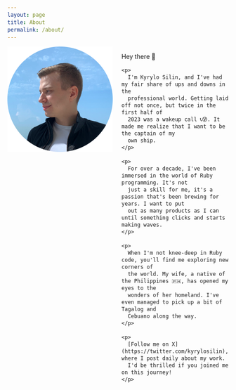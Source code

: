 ```yaml
---
layout: page
title: About
permalink: /about/
---
```


<style>
.about-section {
  display: flex;
  align-items: flex-start;
  justify-content: space-between;
  gap: 20px;
}

.about-image {
  height: 240px;
}

.about-text {
  max-width: 50%;
}

@media (max-width: 768px) {
  .about-section {
    flex-direction: column;
    text-align: center;
    align-items: center;
  }

  .about-image, .about-text {
      max-width: 100%;
      text-align: left;
  }
}
</style>

<div class="about-section">
  <img src="/assets/images/me.png" class="about-image">

  <div class="about-text">
    <p>
      Hey there 👋
    </p>

    <p>
      I'm Kyrylo Silin, and I've had my fair share of ups and downs in the
      professional world. Getting laid off not once, but twice in the first half of
      2023 was a wakeup call 📞😰. It made me realize that I want to be the captain of my
      own ship.
    </p>

    <p>
      For over a decade, I've been immersed in the world of Ruby programming. It's not
      just a skill for me, it's a passion that's been brewing for years. I want to put
      out as many products as I can until something clicks and starts making waves.
    </p>

    <p>
      When I'm not knee-deep in Ruby code, you'll find me exploring new corners of
      the world. My wife, a native of the Philippines 🇵🇭, has opened my eyes to the
      wonders of her homeland. I've even managed to pick up a bit of Tagalog and
      Cebuano along the way.
    </p>

    <p>
      [Follow me on X](https://twitter.com/kyrylosilin), where I post daily about my work.
      I'd be thrilled if you joined me on this journey!
    </p>

  </div>
</div>
